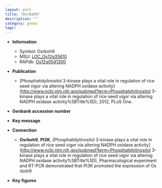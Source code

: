 ```yaml
---
layout: post
title: "Osrboh9"
description: ""
category: genes
tags: 
---
```


* **Information**  
    + Symbol: Osrboh9  
    + MSU: [LOC_Os12g35610](http://rice.plantbiology.msu.edu/cgi-bin/ORF_infopage.cgi?orf=LOC_Os12g35610)  
    + RAPdb: [Os12g0541300](http://rapdb.dna.affrc.go.jp/viewer/gbrowse_details/irgsp1?name=Os12g0541300)  

* **Publication**  
    + [Phosphatidylinositol 3-kinase plays a vital role in regulation of rice seed vigor via altering NADPH oxidase activity](http://www.ncbi.nlm.nih.gov/pubmed?term=Phosphatidylinositol 3-kinase plays a vital role in regulation of rice seed vigor via altering NADPH oxidase activity%5BTitle%5D), 2012, PLoS One.

* **Genbank accession number**  

* **Key message**  

* **Connection**  
    + __Osrboh9__, __PI3K__, [Phosphatidylinositol 3-kinase plays a vital role in regulation of rice seed vigor via altering NADPH oxidase activity](http://www.ncbi.nlm.nih.gov/pubmed?term=Phosphatidylinositol 3-kinase plays a vital role in regulation of rice seed vigor via altering NADPH oxidase activity%5BTitle%5D),  Pharmacological experiment and RT-PCR demonstrated that PI3K promoted the expression of Os rboh9

* **Key figures**  


